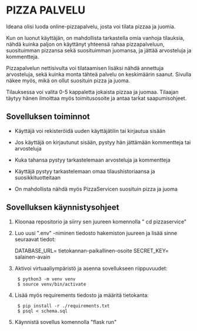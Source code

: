 # PIZZA PALVELU

Ideana olisi luoda online-pizzapalvelu, josta voi tilata pizzaa ja juomia.
 
Kun on luonut käyttäjän, on mahdollista tarkastella omia vanhoja tilauksia, nähdä kuinka paljon on käyttänyt yhteensä rahaa pizzapalveluun,
suosituimman pizzansa sekä suosituimman juomansa, ja jättää arvosteluja ja kommentteja.

Pizzapalvelun nettisivulta voi tilataamisen lisäksi nähdä annettuja arvosteluja, sekä kuinka monta tähteä palvelu on keskimäärin saanut.
Sivulla näkee myös, mikä on ollut suosituin pizza ja juoma.

Tilauksessa voi valita 0-5 kappaletta jokaista pizzaa ja juomaa. Tilaajan täytyy hänen ilmoittaa myös toimitusosoite ja antaa tarkat saapumisohjeet.


## Sovelluksen toiminnot

- Käyttäjä voi rekisteröidä uuden käyttäjätilin tai kirjautua sisään

- Jos käyttäjä on kirjautunut sisään, pystyy hän jättämään kommentteja tai arvosteluja

- Kuka tahansa pystyy tarkastelemaan arvosteluja ja kommentteja

- Käyttäjä pystyy tarkastelemaan omaa tilaushistoriaansa ja suosikkituotteitaan

- On mahdollista nähdä myös PizzaServicen suosituin pizza ja juoma


## Sovelluksen käynnistysohjeet

1. Kloonaa repositorio ja siirry sen juureen komennolla " cd pizzaservice"

2. Luo uusi ".env" -niminen tiedosto hakemiston juureen ja lisää sinne seuraavat tiedot:

    DATABASE_URL= tietokannan-paikallinen-osoite
    SECRET_KEY= salainen-avain

3. Aktivoi virtuaaliympäristö ja asenna sovellukseen riippuvuudet:

        $ python3 -m venv venv
        $ source venv/bin/activate

4. Lisää myös requirements tiedosto ja määritä tietokanta:
        
        $ pip install -r ./requirements.txt
        $ psql < schema.sql

5. Käynnistä sovellus komennolla "flask run"